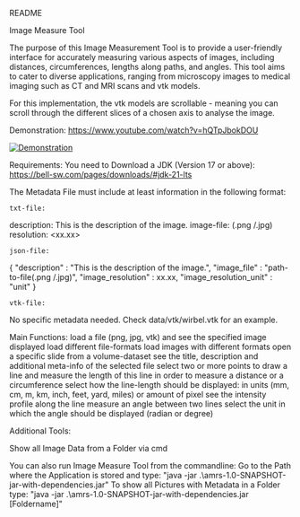 README

Image Measure Tool

The purpose of this Image Measurement Tool is to provide a user-friendly interface for accurately measuring various aspects of images, including distances, circumferences, lengths along paths, and angles.
This tool aims to cater to diverse applications, ranging from microscopy images to medical imaging such as CT and MRI scans and vtk models. 

For this implementation, the vtk models are scrollable - meaning you can scroll through the different slices of a chosen axis to analyse the image.


Demonstration: https://www.youtube.com/watch?v=hQTpJbokDOU

[![Demonstration](https://img.youtube.com/vi/hQTpJbokDOU/maxresdefault.jpg)](https://www.youtube.com/watch?v=hQTpJbokDOU)



Requirements:
You need to Download a JDK (Version 17 or above):
https://bell-sw.com/pages/downloads/#jdk-21-lts


The Metadata File must include at least information in the following format:

```
txt-file:
```
description: This is the description of the image.
image-file: <path-to-image-file>(.png /.jpg)
resolution: <xx.xx> <unit>

```
json-file:
```
{
"description" : "This is the description of the image.",
"image_file"  : "path-to-file(.png /.jpg)",
"image_resolution"  : xx.xx,
"image_resolution_unit" : "unit"
}

```
vtk-file:
```
No specific metadata needed. Check data/vtk/wirbel.vtk for an example.



Main Functions:
load a file (png, jpg, vtk) and see the specified image displayed
load different file-formats
load images with different formats
open a specific slide from a volume-dataset
see the title, description and additional meta-info of the selected file
select two or more points to draw a line and measure the length of this line in order to measure a distance or a circumference
select how the line-length should be displayed: in units (mm, cm, m, km, inch, feet, yard, miles) or amount of pixel
see the intensity profile along the line
measure an angle between two lines
select the unit in which the angle should be displayed (radian or degree)




Additional Tools:

Show all Image Data from a Folder via cmd

You can also run Image Measure Tool from the commandline:
Go to the Path where the Application is stored and type: "java -jar .\amrs-1.0-SNAPSHOT-jar-with-dependencies.jar"
To show all Pictures with Metadata in a Folder type: "java -jar .\amrs-1.0-SNAPSHOT-jar-with-dependencies.jar [Foldername]"







